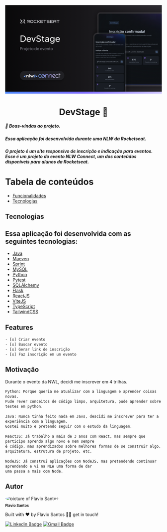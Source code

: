 <div align="center"><img src="cover.png" alt=""/></div>

<div id='about'>
  <h1 align="center">
	DevStage 🚀
  </h1>
  <h5 align="left">
	  🚀 Boas-vindas ao projeto.
  </h5>
  <h5 align="left">
	  Essa aplicação foi desenvolvida durante uma NLW da Rocketseat.
  </h5>
  <h5 align="left">
	  O projeto é um site responsivo de inscrição e indicação para eventos.
    Esse é um projeto do evento NLW Connect, um dos conteúdos disponíveis para alunos da Rocketseat.
  </h5>
</div>

# Tabela de conteúdos

- [Funcionalidades](#features)
- [Tecnologias](#technologies)

## Tecnologias

<div id='technologies'>
  <h2>Essa aplicação foi desenvolvida com as seguintes tecnologias:</h2>
  
  - [Java](https://dev.java/learn/)
  - [Maeven](https://maven.apache.org/guides/index.html)
  - [Sprint](https://docs.spring.io/spring-framework/reference/index.html)
  - [MySQL](https://dev.mysql.com/doc/)
  - [Python](https://docs.python.org/)
  - [Pytest](https://pytest.org/)
  - [SQLAlchemy](https://docs.sqlalchemy.org/)
  - [Flask](https://flask.palletsprojects.com/)
  - [ReactJS](https://pt-br.reactjs.org/)
  - [ViteJS](https://vitejs.dev/)
  - [TypeScript](https://www.typescriptlang.org/)
  - [TailwindCSS](https://tailwindcss.com.com/)
</div>

<div id='features'>
  <h2>Features</h2>
  
    - [x] Criar evento
    - [x] Buscar evento
    - [x] Gerar link de inscrição
    - [x] Faz inscrição em um evento
</div>

<div id='aprendizados'>
  <h2>Motivação</h2>
    <p>Durante o evento da NWL, decidi me inscrever em 4 trilhas.</p>

    Python: Porque queria me atualizar com a linguagem e aprender coisas novas.
    Pude rever conceitos de código limpo, arquitetura, pude aprender sobre testes em python.

    Java: Nunca tinha feito nada em Javs, descidi me inscrever para ter a experiência com a linguagem.
    Gostei muito e pretendo seguir com o estudo da linguagem.

    ReactJS: Já trabalho a mais de 3 anos com React, mas sempre que participo aprendo algo novo e nem sempre
    é código, mas aprendizados sobre melhores formas de se construir algo, arquitetura, estrutura de projeto, etc.

    NodeJS: Já construi aplicações com NodeJS, mas pretendendo continuar aprendendo e vi na NLW uma forma de dar
    uma passa a mais com Node.

</div>

<div id='author'>
  <h2>Autor</h2>

 <img style="border-radius: 50%;" src="https://avatars.githubusercontent.com/u/48564704?v=4" width="100px;" alt="picture of Flavio Santos"/>
 <br />
 <sub><b>Flavio Santos</b></sub>

Built with ❤️ by Flavio Santos 👋🏽 get in touch!

[![Linkedin Badge](https://img.shields.io/badge/-flvSantos-blue?style=flat-square&logo=Linkedin&logoColor=white&link=https://www.linkedin.com/in/flvSantos15/)](https://www.linkedin.com/in/flvSantos15/)
[![Gmail Badge](https://img.shields.io/badge/-flvSantos300@gmail.com-c14438?style=flat-square&logo=Gmail&logoColor=white&link=mailto:flvSantos300@gmail.com)](mailto:flvSantos300@gmail.com)

</div>
